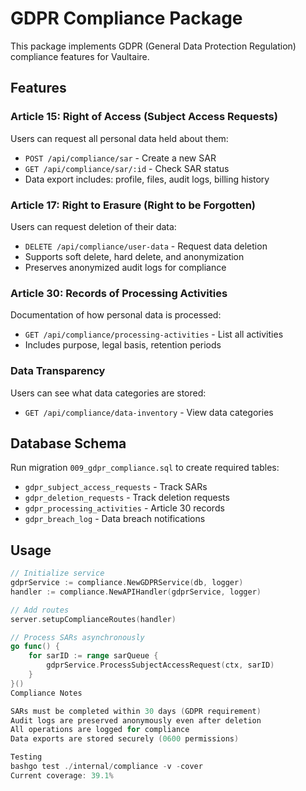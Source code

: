 # GDPR Compliance Package

This package implements GDPR (General Data Protection Regulation) compliance features for Vaultaire.

## Features

### Article 15: Right of Access (Subject Access Requests)
Users can request all personal data held about them:
- `POST /api/compliance/sar` - Create a new SAR
- `GET /api/compliance/sar/:id` - Check SAR status
- Data export includes: profile, files, audit logs, billing history

### Article 17: Right to Erasure (Right to be Forgotten)
Users can request deletion of their data:
- `DELETE /api/compliance/user-data` - Request data deletion
- Supports soft delete, hard delete, and anonymization
- Preserves anonymized audit logs for compliance

### Article 30: Records of Processing Activities
Documentation of how personal data is processed:
- `GET /api/compliance/processing-activities` - List all activities
- Includes purpose, legal basis, retention periods

### Data Transparency
Users can see what data categories are stored:
- `GET /api/compliance/data-inventory` - View data categories

## Database Schema

Run migration `009_gdpr_compliance.sql` to create required tables:
- `gdpr_subject_access_requests` - Track SARs
- `gdpr_deletion_requests` - Track deletion requests
- `gdpr_processing_activities` - Article 30 records
- `gdpr_breach_log` - Data breach notifications

## Usage
```go
// Initialize service
gdprService := compliance.NewGDPRService(db, logger)
handler := compliance.NewAPIHandler(gdprService, logger)

// Add routes
server.setupComplianceRoutes(handler)

// Process SARs asynchronously
go func() {
    for sarID := range sarQueue {
        gdprService.ProcessSubjectAccessRequest(ctx, sarID)
    }
}()
Compliance Notes

SARs must be completed within 30 days (GDPR requirement)
Audit logs are preserved anonymously even after deletion
All operations are logged for compliance
Data exports are stored securely (0600 permissions)

Testing
bashgo test ./internal/compliance -v -cover
Current coverage: 39.1%
